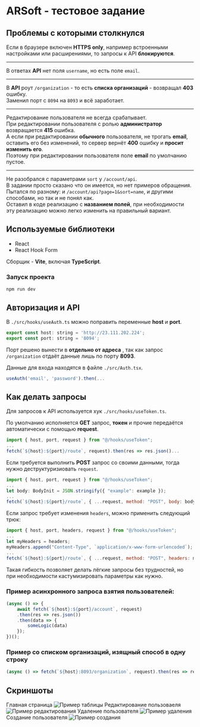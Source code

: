 # ARSoft - тестовое задание

## Проблемы с которыми столкнулся

Если в браузере включен **HTTPS only**, например встроенными настройками или расширениями, то запросы к API **блокируются**. 

<hr>

В ответах **API** нет поля ``username``, но есть поле ``email``.

<hr>

В **API** роут ``/organization`` - то есть **списка организаций** - возвращал **403** ошибку. <br>
Заменил порт с ``8094`` на ``8093`` и всё заработает.

<hr>

Редактирование пользователя не всегда срабатывает. <br>
При редактировании пользователя с ролью **администратор** возвращается **415** ошибка. <br>
А если при редактировании **обычного** пользователя, не трогать **email**, оставить его без изменений, то сервер вернёт **400** ошибку и **просит изменить его**. <br>
Поэтому при редактировании пользователя поле **email** по умолчанию пустое.

<hr>

Не разобрался с параметрами ``sort`` у ``/account/api``. <br>
В задании просто сказано что он имеется, но нет примеров обращения. <br>
Пытался по разному: и ``/account/api?page=1&sort=name``, и другими способами, но так и не понял как. <br>
Оставил в коде реализацию с **названием полей**, при необходимости эту реализацию можно легко изменить на правильный вариант.

## Используемые библиотеки

- React
- React Hook Form

Сборщик - **Vite**, включая **TypeScript**.

### Запуск проекта

```
npm run dev
```

## Авторизация и API

В `./src/hooks/useAuth.ts` можно поправить переменные **host** и **port**.
```js
export const host: string = 'http://23.111.202.224';
export const port: string = '8094';
```
Порт решено вынести в **отдельно от адреса** , так как запрос ``/organization`` отдаёт данные лишь по порту **8093**.

Данные для входа находятся в файле ``./src/Auth.tsx``.
```js
useAuth('email', 'password').then(...
```

## Как делать запросы

Для запросов к API используется хук `./src/hooks/useToken.ts`.

По умолчанию исполняется **GET** запрос, **токен** и прочие передаётся автоматически с помощью **request**.
```js
import { host, port, request } from "@/hooks/useToken";
...
fetch(`${host}:${port}/route`, request).then(res => res.json()...
```

Если требуется выполнить **POST** запрос со своими данными, тогда нужно деструктуризиовать ``request``.
```js
import { host, port, request } from "@/hooks/useToken";
...
let body: BodyInit = JSON.stringify({ "example": example });
...
fetch(`${host}:${port}/route`, { ...request, method: "POST", body: body }).then(...
```

Если запрос требует изменения ``headers``, можно применить следующий трюк:
```js
import { host, port, headers, request } from "@/hooks/useToken";
...
let myHeaders = headers;
myHeaders.append("Content-Type", `application/x-www-form-urlencoded`);
...
fetch(`${host}:${port}/route`, { ...request, method: "POST", headers: myHeaders }).then(...
```

Такая гибкость позволяет делать лёгкие запросы без трудностей, но при необходимости кастумизировать параметры как нужно. <br>

### Пример **асинхронного запроса** взятия пользователей:
```js
(async () => {
    await fetch(`${host}:${port}/account`, request)
    .then(res => res.json())
    .then(data => {
        someLogic(data)
    });
})();
```

### Пример со **списком организаций**, изящный способ в **одну строку**
```js
(async () => fetch(`${host}:8093/organization`, request).then(res => res.json()))().then(data => someLogic(data));
```

## Скриншоты

Главная страница
![Пример таблицы](https://i.ibb.co/McqBYWG/1.jpg)
Редактирование пользоваеля
![Пример редактирования](https://i.ibb.co/9Gdn06Y/2.jpg)
Удаление пользователя
![Пример удаления](https://i.ibb.co/41WykQk/3.jpg)
Создание пользователя
![Пример создания](https://i.ibb.co/g4PGkhm/4.jpg)